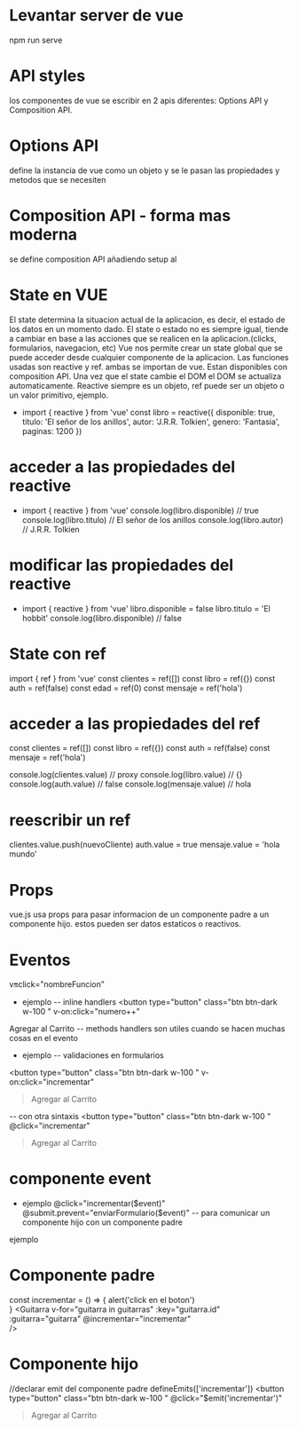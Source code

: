 # Levantar server de vue
npm run serve

# API styles 
los componentes de vue se escribir en 2 apis diferentes: Options API y Composition API.
# Options API
define la instancia de vue como un objeto y se le pasan las propiedades y metodos que se necesiten
# Composition API - forma mas moderna 
se define composition API añadiendo setup al <script>
<script setup> // setup es una palabra reservada para usar composition API
  // variables
  // funciones
  // lifecycle hooks
</script>

# State en VUE
El state determina la situacion actual de la aplicacion, es decir, el estado de los datos en un momento dado.
El state o estado no es siempre igual, tiende a cambiar en base a las acciones que se realicen en la aplicacion.(clicks, formularios, navegacion, etc)
Vue nos permite crear un state global que se puede acceder desde cualquier componente de la aplicacion.
Las funciones usadas son reactive y ref. ambas se importan de vue. Estan disponibles con composition API.
Una vez que el state cambie el DOM el DOM se actualiza automaticamente.
Reactive siempre es un objeto, ref puede ser un objeto o un valor primitivo, ejemplo.
- import { reactive } from 'vue'
const libro = reactive({
  disponible: true,
  titulo: 'El señor de los anillos',
  autor: 'J.R.R. Tolkien',
  genero: 'Fantasia',
  paginas: 1200
})

# acceder a las propiedades del reactive
- import { reactive } from 'vue'
console.log(libro.disponible) // true
console.log(libro.titulo) // El señor de los anillos
console.log(libro.autor) // J.R.R. Tolkien
# modificar las propiedades del reactive
- import { reactive } from 'vue'
libro.disponible = false
libro.titulo = 'El hobbit'
console.log(libro.disponible) // false

# State con ref 
import { ref } from 'vue'
const clientes = ref([])
const libro = ref({})
const auth = ref(false)
const edad = ref(0)
const mensaje = ref('hola')

# acceder a las propiedades del ref
const clientes = ref([])
const libro = ref({})
const auth = ref(false)
const mensaje = ref('hola')

console.log(clientes.value) // proxy
console.log(libro.value) // {}
console.log(auth.value) // false
console.log(mensaje.value) // hola

# reescribir un ref
clientes.value.push(nuevoCliente)
auth.value = true
mensaje.value = 'hola mundo'

# Props
vue.js usa props para pasar informacion de un componente padre a un componente hijo.
estos pueden ser datos estaticos o reactivos.

# Eventos 
v:on:click="nombreFuncion"
- ejemplo
-- inline handlers
<button 
  type="button" 
  class="btn btn-dark w-100 "
  v-on:click="numero++"
>
Agregar al Carrito
</button>
-- methods handlers
son utiles cuando se hacen muchas cosas en el evento
- ejemplo
-- validaciones en formularios
<script setup>
  const numero = ref(0)
  const incrementar = () => {
    numero.value++
  }
</script>
<button 
  type="button" 
  class="btn btn-dark w-100 "
  v-on:click="incrementar"
>Agregar al Carrito</button>
</div>

-- con otra sintaxis
<button 
  type="button" 
  class="btn btn-dark w-100 "
  @click="incrementar"
>Agregar al Carrito</button>

# componente event 
- ejemplo
@click="incrementar($event)"
@submit.prevent="enviarFormulario($event)"
-- para comunicar un componente hijo con un componente padre

ejemplo
# Componente padre
  const incrementar = () => {
    alert('click en el boton')  
  }
  <Guitarra 
    v-for="guitarra in guitarras" 
    :key="guitarra.id" :guitarra="guitarra" 
    @incrementar="incrementar"    
  />

# Componente hijo
  //declarar emit del componente padre
  defineEmits(['incrementar'])
  <button 
    type="button" 
    class="btn btn-dark w-100 "
    @click="$emit('incrementar')"
  >Agregar al Carrito</button>
